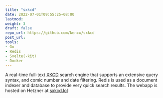 ```yaml
---
title: "sxkcd"
date: 2022-07-01T09:55:25+08:00
lastmod:
weight: 3
draft: false
repo_url: https://github.com/kencx/sxkcd
post_url:
tools:
- Go
- Redis
- Svelte(-kit)
- Docker
---
```


A real-time full-text [XKCD](https://xkcd.com) search engine that supports an extensive
query syntax, and comic number and date filtering. Redis is used as a document indexer
and database to provide very quick search results. The webapp is hosted on Hetzner at
[sxkcd.lol](https://sxkcd.lol)

